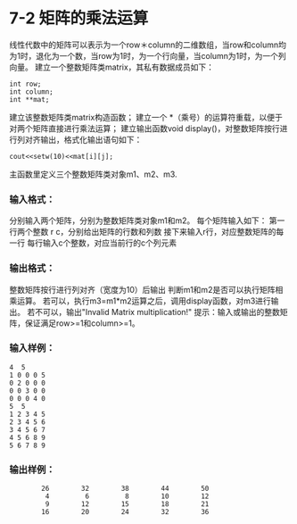 # 7-2 矩阵的乘法运算
线性代数中的矩阵可以表示为一个row＊column的二维数组，当row和column均为1时，退化为一个数，当row为1时，为一个行向量，当column为1时，为一个列向量。
建立一个整数矩阵类matrix，其私有数据成员如下：

    
    
    int row;
    int column;
    int **mat;
    

建立该整数矩阵类matrix构造函数； 建立一个 *（乘号）的运算符重载，以便于对两个矩阵直接进行乘法运算； 建立输出函数void
display()，对整数矩阵按行进行列对齐输出，格式化输出语句如下：

    
    
    cout<<setw(10)<<mat[i][j];
    

主函数里定义三个整数矩阵类对象m1、m2、m3.

### 输入格式：

分别输入两个矩阵，分别为整数矩阵类对象m1和m2。 每个矩阵输入如下： 第一行两个整数 r c，分别给出矩阵的行数和列数
接下来输入r行，对应整数矩阵的每一行 每行输入c个整数，对应当前行的c个列元素

### 输出格式：

整数矩阵按行进行列对齐（宽度为10）后输出 判断m1和m2是否可以执行矩阵相乘运算。
若可以，执行m3=m1*m2运算之后，调用display函数，对m3进行输出。 若不可以，输出"Invalid Matrix
multiplication!" 提示：输入或输出的整数矩阵，保证满足row>=1和column>=1。

### 输入样例：

    
    
    4  5
    1 0 0 0 5
    0 2 0 0 0
    0 0 3 0 0
    0 0 0 4 0
    5  5
    1 2 3 4 5
    2 3 4 5 6
    3 4 5 6 7
    4 5 6 8 9
    5 6 7 8 9
    

### 输出样例：

    
    
            26        32        38        44        50
             4         6         8        10        12
             9        12        15        18        21
            16        20        24        32        36
    

